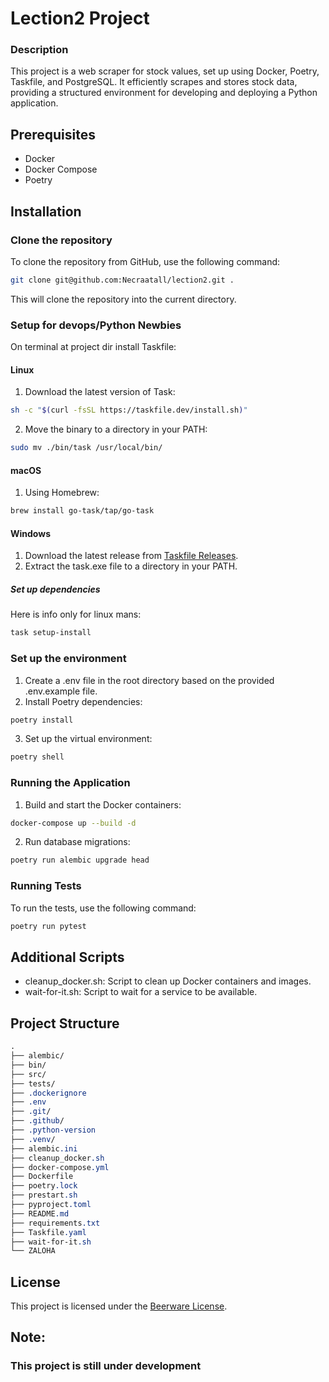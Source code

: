 # Lection2 Project


### Description

This project is a web scraper for stock values, set up using Docker, Poetry, Taskfile, and PostgreSQL. It efficiently scrapes and stores stock data, providing a structured environment for developing and deploying a Python application.

## Prerequisites

- Docker
- Docker Compose
- Poetry

## Installation

### Clone the repository

To clone the repository from GitHub, use the following command:
```sh
git clone git@github.com:Necraatall/lection2.git .
```
This will clone the repository into the current directory.

### Setup for devops/Python Newbies

On terminal at project dir install Taskfile:

#### Linux
1. Download the latest version of Task:
```sh
sh -c "$(curl -fsSL https://taskfile.dev/install.sh)"
```
2. Move the binary to a directory in your PATH:
```sh
sudo mv ./bin/task /usr/local/bin/
```

#### macOS

1. Using Homebrew:
```sh
brew install go-task/tap/go-task
```

#### Windows

1. Download the latest release from [Taskfile Releases](https://github.com/go-task/task/releases).
2. Extract the task.exe file to a directory in your PATH.

##### Set up dependencies

Here is info only for linux mans:
```sh
task setup-install
```

### Set up the environment

1. Create a .env file in the root directory based on the provided .env.example file.
2. Install Poetry dependencies:
```sh
poetry install
```
3. Set up the virtual environment:
```sh
poetry shell
```
### Running the Application

1. Build and start the Docker containers:
```sh
docker-compose up --build -d
```
2. Run database migrations:
```sh
poetry run alembic upgrade head
```
### Running Tests

To run the tests, use the following command:
```sh
poetry run pytest
```

## Additional Scripts

- cleanup_docker.sh: Script to clean up Docker containers and images.
- wait-for-it.sh: Script to wait for a service to be available.

## Project Structure

```scss
.
├── alembic/
├── bin/
├── src/
├── tests/
├── .dockerignore
├── .env
├── .git/
├── .github/
├── .python-version
├── .venv/
├── alembic.ini
├── cleanup_docker.sh
├── docker-compose.yml
├── Dockerfile
├── poetry.lock
├── prestart.sh
├── pyproject.toml
├── README.md
├── requirements.txt
├── Taskfile.yaml
├── wait-for-it.sh
└── ZALOHA
```
## License

This project is licensed under the [Beerware License](https://en.wikipedia.org/wiki/Beerware).


## Note:
### This project is still under development